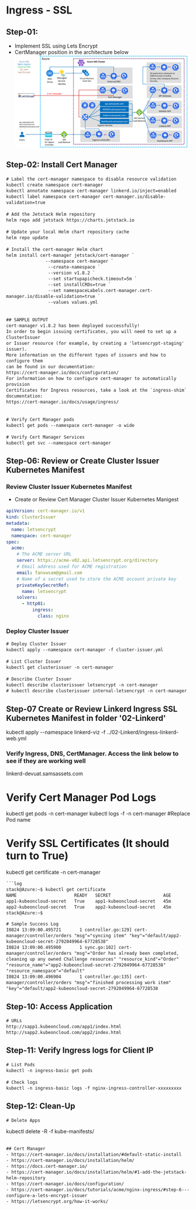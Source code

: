 # Ingress - SSL

## Step-01: 
- Implement SSL using Lets Encrypt
- CertManager position in the architecture below
![Image](/01-cluster/images/uat-arch-01.png)

## Step-02: Install Cert Manager
```t
# Label the cert-manager namespace to disable resource validation
kubectl create namespace cert-manager
kubectl annotate namespace cert-manager linkerd.io/inject=enabled
kubectl label namespace cert-manager cert-manager.io/disable-validation=true

# Add the Jetstack Helm repository
helm repo add jetstack https://charts.jetstack.io

# Update your local Helm chart repository cache
helm repo update

# Install the cert-manager Helm chart
helm install cert-manager jetstack/cert-manager `
               --namespace cert-manager `
                --create-namespace `
                --version v1.8.2 `
                --set startupapicheck.timeout=5m `
                --set installCRDs=true `
                --set namespaceLabels.cert-manager.cert-manager.io/disable-validation=true `
                --values values.yml


## SAMPLE OUTPUT
cert-manager v1.8.2 has been deployed successfully!
In order to begin issuing certificates, you will need to set up a ClusterIssuer
or Issuer resource (for example, by creating a 'letsencrypt-staging' issuer).
More information on the different types of issuers and how to configure them
can be found in our documentation:
https://cert-manager.io/docs/configuration/
For information on how to configure cert-manager to automatically provision
Certificates for Ingress resources, take a look at the `ingress-shim`
documentation:
https://cert-manager.io/docs/usage/ingress/


# Verify Cert Manager pods
kubectl get pods --namespace cert-manager -o wide

# Verify Cert Manager Services
kubectl get svc --namespace cert-manager
```

## Step-06: Review or Create Cluster Issuer Kubernetes Manifest
### Review Cluster Issuer Kubernetes Manifest
- Create or Review Cert Manager Cluster Issuer Kubernetes Manigest
```yaml
apiVersion: cert-manager.io/v1
kind: ClusterIssuer
metadata:
  name: letsencrypt
  namespace: cert-manager
spec:
  acme:
    # The ACME server URL
    server: https://acme-v02.api.letsencrypt.org/directory
    # Email address used for ACME registration
    email: fanxwsam@gmail.com
    # Name of a secret used to store the ACME account private key
    privateKeySecretRef:
      name: letsencrypt
    solvers:
      - http01:
          ingress:
            class: nginx
```

### Deploy Cluster Issuer
```t
# Deploy Cluster Issuer
kubectl apply --namespace cert-manager -f cluster-issuer.yml

# List Cluster Issuer
kubectl get clusterissuer -n cert-manager

# Describe Cluster Issuer
kubectl describe clusterissuer letsencrypt -n cert-manager
# kubectl describe clusterissuer internal-letsencrypt -n cert-manager
```

## Step-07 Create or Review Linkerd Ingress SSL Kubernetes Manifest in folder '02-Linkerd'
kubectl apply --namespace linkerd-viz -f ../02-Linkerd/ingress-linkerd-web.yml

### Verify Ingress, DNS, CertManager. Access the link below to see if they are working well
linkerd-devuat.samsassets.com


# Verify Cert Manager Pod Logs
kubectl get pods -n cert-manager
kubectl  logs -f <cert-manager-55d65894c7-sx62f> -n cert-manager #Replace Pod name

# Verify SSL Certificates (It should turn to True)
kubectl get certificate -n cert-manager
```
```log
stack@Azure:~$ kubectl get certificate
NAME                      READY   SECRET                    AGE
app1-kubeoncloud-secret   True    app1-kubeoncloud-secret   45m
app2-kubeoncloud-secret   True    app2-kubeoncloud-secret   45m
stack@Azure:~$
```

```log
# Sample Success Log
I0824 13:09:00.495721       1 controller.go:129] cert-manager/controller/orders "msg"="syncing item" "key"="default/app2-kubeoncloud-secret-2792049964-67728538" 
I0824 13:09:00.495900       1 sync.go:102] cert-manager/controller/orders "msg"="Order has already been completed, cleaning up any owned Challenge resources" "resource_kind"="Order" "resource_name"="app2-kubeoncloud-secret-2792049964-67728538" "resource_namespace"="default" 
I0824 13:09:00.496904       1 controller.go:135] cert-manager/controller/orders "msg"="finished processing work item" "key"="default/app2-kubeoncloud-secret-2792049964-67728538
```

## Step-10: Access Application
```t
# URLs
http://sapp1.kubeoncloud.com/app1/index.html
http://sapp2.kubeoncloud.com/app2/index.html
```

## Step-11: Verify Ingress logs for Client IP
```t
# List Pods
kubectl -n ingress-basic get pods

# Check logs
kubectl -n ingress-basic logs -f nginx-ingress-controller-xxxxxxxxx
```
## Step-12: Clean-Up
```t
# Delete Apps
```
kubectl delete -R -f kube-manifests/
```

## Cert Manager
- https://cert-manager.io/docs/installation/#default-static-install
- https://cert-manager.io/docs/installation/helm/
- https://docs.cert-manager.io/
- https://cert-manager.io/docs/installation/helm/#1-add-the-jetstack-helm-repository
- https://cert-manager.io/docs/configuration/
- https://cert-manager.io/docs/tutorials/acme/nginx-ingress/#step-6---configure-a-lets-encrypt-issuer
- https://letsencrypt.org/how-it-works/

  
